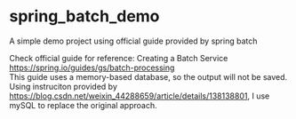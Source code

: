 # spring_batch_demo
A simple demo project using official guide provided by spring batch

Check official guide for reference: Creating a Batch Service https://spring.io/guides/gs/batch-processing  
This guide uses a memory-based database, so the output will not be saved.  
Using instruciton provided by https://blog.csdn.net/weixin_44288659/article/details/138138801, I use mySQL to replace the original approach.  
